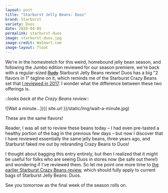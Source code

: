 ```yaml
---
layout: post
title: "Starburst Jelly Beans: Duos"
brand: Starburst
variety: Duos
date: 2020-04-05
permalink: starburst-duos
image: starburst-duos.jpg
image-credit: Walmart.com
image-layout: float
---
```



We're in the homestretch for this weird, homebound jelly bean season, and
following the Jumbo edition reviewed for our season premiere, we're back
with a regular-sized ~~[Rudy](https://www.youtube.com/watch?v=n1ocowifCQY)~~
Starburst Jelly Beans review!
Duos has a big "2 flavors in 1" tagline on it,
which reminds me of the Starburst Crazy Beans set that
[I reviewed in 2017](/starburst-crazy-beans).
I wonder what the difference between these two offerings is.

_::looks back at the Crazy Beans review::_

![Wait a minute…]({{ site.url }}/static/img/wait-a-minute.jpg)

These are the same flavors!

Reader, I was all set to review these beans today –
I had even pre-tasted a healthy portion of the bag in the previous few days –
but now I discover that I have reviewed essentially the same jelly beans,
three years ago, and Starburst faked me out by rebranding Crazy Beans to Duos!

I thought about bagging this entry entirely,
but then I realized that it might be useful for folks
who are seeing Duos in stores now (be safe out there!)
and wondering if I've reviewed them.
So let me point one more time to
[the earlier Starburst Crazy Beans review](/starburst-crazy-beans),
which should fully apply to current bags of Starburst Jelly Beans: Duos.

See you tomorrow as the final week of the season rolls on.
